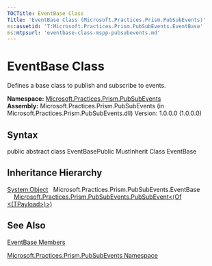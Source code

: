 ```yaml
---
TOCTitle: EventBase Class
Title: 'EventBase Class (Microsoft.Practices.Prism.PubSubEvents)'
ms:assetid: 'T:Microsoft.Practices.Prism.PubSubEvents.EventBase'
ms:mtpsurl: 'eventbase-class-mspp-pubsubevents.md'
---
```


# EventBase Class

Defines a base class to publish and subscribe to events.

**Namespace:** [Microsoft.Practices.Prism.PubSubEvents](https://msdn.microsoft.com/library/microsoft.practices.prism.pubsubevents)
**Assembly:** Microsoft.Practices.Prism.PubSubEvents (in Microsoft.Practices.Prism.PubSubEvents.dll) Version: 1.0.0.0 (1.0.0.0)

## Syntax
public abstract class EventBasePublic MustInherit Class EventBase

## Inheritance Hierarchy

[System.Object](http://msdn.microsoft.com/en-us/library/e5kfa45b)
  Microsoft.Practices.Prism.PubSubEvents.EventBase
    [Microsoft.Practices.Prism.PubSubEvents.PubSubEvent&lt;(Of &lt;(TPayload&gt;)&gt;)](https://msdn.microsoft.com/library/microsoft.practices.prism.pubsubevents.pubsubevent%601)

## See Also
[EventBase Members](https://msdn.microsoft.com/allmembers.t:microsoft.practices.prism.pubsubevents.eventbase)

[Microsoft.Practices.Prism.PubSubEvents Namespace](https://msdn.microsoft.com/library/microsoft.practices.prism.pubsubevents)
